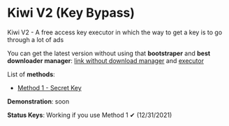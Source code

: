 # Kiwi V2 (Key Bypass)

Kiwi V2 - A free access key executor in which the way to get a key is to go through a lot of ads

You can get the latest version without using that **bootstraper** and **best downloader manager**: [link without download manager](https://cdn.discordapp.com/attachments/890937048645664771/926470355483242516/Kiwi_V2.rar) and [executor](https://pastebin.com/raw/Rgw7vPPa)

List of **methods**:
* [Method 1 - Secret Key](https://github.com/m0nelite/kiwi-v2/tree/main/method%201)

**Demonstration**: soon

**Status Keys**: Working if you use Method 1 ✔ (12/31/2021)
